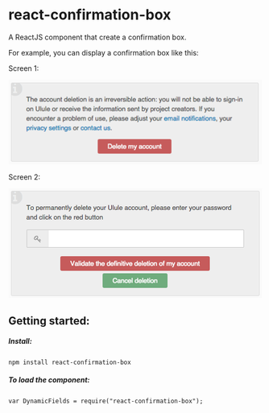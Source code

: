react-confirmation-box
=======================

A ReactJS component that create a confirmation box.


For example, you can display a confirmation box like this:

Screen 1:

<img src="./docs/img/confirmation-1.png" alt="Confirmation box screen 1" />


Screen 2:

<img src="./docs/img/confirmation-2.png" alt="Confirmation box screen 2" />



Getting started:
---------------------

##### Install:

`npm install react-confirmation-box`

##### To load the component:

`var DynamicFields = require("react-confirmation-box");`
